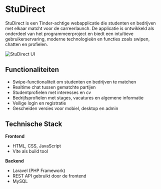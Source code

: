 # StuDirect

StuDirect is een Tinder-achtige webapplicatie die studenten en bedrijven met elkaar matcht voor de carreerlaunch. De applicatie is ontwikkeld als onderdeel van het programmeerproject en biedt een intuïtieve gebruikerservaring, moderne technologieën en functies zoals swipen, chatten en profielen.

![StuDirect UI](https://github.com/user-attachments/assets/8a2230b3-5fd6-4c3a-99ef-2bc7d66b84d1)

## Functionaliteiten

- Swipe-functionaliteit om studenten en bedrijven te matchen
- Realtime chat tussen gematchte partijen
- Studentprofielen met interesses en cv
- Bedrijfsprofielen met stages, vacatures en algemene informatie
- Veilige login en registratie 
- Gescheiden versies voor mobiel, desktop en admin

## Technische Stack

**Frontend**
- HTML, CSS, JavaScript
- Vite als build tool

**Backend**
- Laravel (PHP Framework)
- REST API gebruikt door de frontend
- MySQL 


